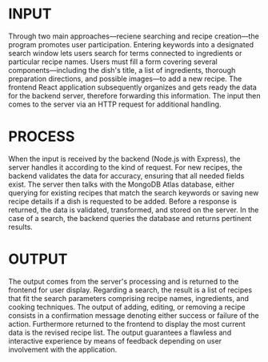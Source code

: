 # INPUT
Through two main approaches—reciene searching and recipe creation—the program promotes user participation. Entering keywords into a designated search window lets users search for terms connected to ingredients or particular recipe names. Users must fill a form covering several components—including the dish's title, a list of ingredients, thorough preparation directions, and possible images—to add a new recipe. The frontend React application subsequently organizes and gets ready the data for the backend server, therefore forwarding this information. The input then comes to the server via an HTTP request for additional handling.

# PROCESS
When the input is received by the backend (Node.js with Express), the server handles it according to the kind of request. For new recipes, the backend validates the data for accuracy, ensuring that all needed fields exist. The server then talks with the MongoDB Atlas database, either querying for existing recipes that match the search keywords or saving new recipe details if a dish is requested to be added. Before a response is returned, the data is validated, transformed, and stored on the server. In the case of a search, the backend queries the database and returns pertinent results.

# OUTPUT
The output comes from the server's processing and is returned to the frontend for user display.  Regarding a search, the result is a list of recipes that fit the search parameters comprising recipe names, ingredients, and cooking techniques.  The output of adding, editing, or removing a recipe consists in a confirmation message denoting either success or failure of the action.  Furthermore returned to the frontend to display the most current data is the revised recipe list.  The output guarantees a flawless and interactive experience by means of feedback depending on user involvement with the application.
